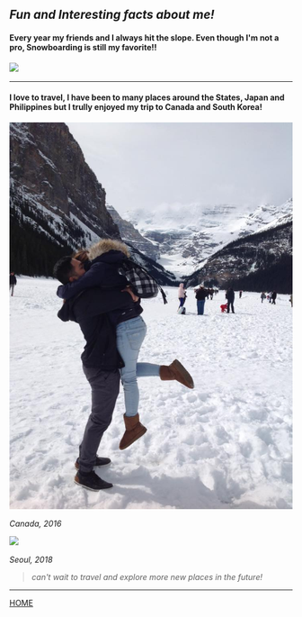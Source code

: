 ## *Fun and Interesting facts about me!*



#### Every year my friends and I always hit the slope. Even though I'm not a pro, Snowboarding is still my favorite!!

![](GOPR0344.JPG)

---

####  I love to travel, I have been to many places around the States, Japan and Philippines but I trully enjoyed my trip to Canada and South Korea! 


![](12928162_1162148887131083_6316922906407364928_n.jpg)

*Canada, 2016*

![](DSC_0146.JPG)

*Seoul, 2018*

> *can't wait to travel and explore more new places in the future!*

---

[HOME](xhaixhai.github.io)
